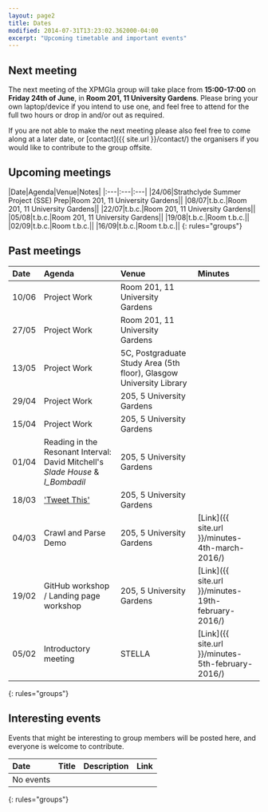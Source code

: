 ```yaml
---
layout: page2
title: Dates
modified: 2014-07-31T13:23:02.362000-04:00
excerpt: "Upcoming timetable and important events"
---
```


## Next meeting

The next meeting of the XPMGla group will take place from **15:00-17:00** on **Friday 24th of June**, in **Room 201, 11 University Gardens**. Please bring your own laptop/device if you intend to use one, and feel free to attend for the full two hours or drop in and/or out as required.


If you are not able to make the next meeting please also feel free to come along at a later date, or [contact]({{ site.url }}/contact/) the organisers if you would like to contribute to the group offsite.

## Upcoming meetings

|Date|Agenda|Venue|Notes|
|:---|:---|:---|
|24/06|Strathclyde Summer Project (SSE) Prep|Room 201, 11 University Gardens||
|08/07|t.b.c.|Room 201, 11 University Gardens||
|22/07|t.b.c.|Room 201, 11 University Gardens||
|05/08|t.b.c.|Room 201, 11 University Gardens||
|19/08|t.b.c.|Room t.b.c.||
|02/09|t.b.c.|Room t.b.c.||
|16/09|t.b.c.|Room t.b.c.||
{: rules="groups"}



## Past meetings

|Date|Agenda|Venue|Minutes|
|:---|:---|:---|:---|
|10/06|Project Work|Room 201, 11 University Gardens||
|27/05|Project Work|Room 201, 11 University Gardens||
|13/05|Project Work|5C, Postgraduate Study Area (5th floor), Glasgow University Library||
|29/04|Project Work|205, 5 University Gardens||
|15/04|Project Work|205, 5 University Gardens||
|01/04|Reading in the Resonant Interval: David Mitchell's *Slade House* & *I_Bombadil*|205, 5 University Gardens|
|18/03|['Tweet This'](http://www.gla.ac.uk/media/media_442521_en.pdf)|205, 5 University Gardens||
|04/03|Crawl and Parse Demo|205, 5 University Gardens|[Link]({{ site.url }}/minutes-4th-march-2016/)|
|19/02|GitHub workshop / Landing page workshop|205, 5 University Gardens|[Link]({{ site.url }}/minutes-19th-february-2016/)|
|05/02|Introductory meeting|STELLA|[Link]({{ site.url }}/minutes-5th-february-2016/)|
{: rules="groups"}

## Interesting events

Events that might be interesting to group members will be posted here, and everyone is welcome to contribute.

|Date|Title|Description|Link
|:---|:---|:---|:---|
|No events|
{: rules="groups"}
